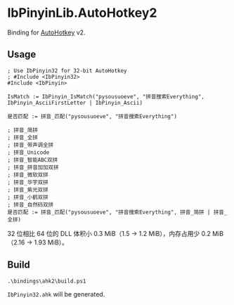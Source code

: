 # IbPinyinLib.AutoHotkey2
Binding for [AutoHotkey](https://www.autohotkey.com/) v2.

## Usage
```ahk
; Use IbPinyin32 for 32-bit AutoHotkey
; #Include <IbPinyin32>
#Include <IbPinyin>

IsMatch := IbPinyin_IsMatch("pysousuoeve", "拼音搜索Everything", IbPinyin_AsciiFirstLetter | IbPinyin_Ascii)

是否匹配 := 拼音_匹配("pysousuoeve", "拼音搜索Everything")

; 拼音_简拼
; 拼音_全拼
; 拼音_带声调全拼
; 拼音_Unicode
; 拼音_智能ABC双拼
; 拼音_拼音加加双拼
; 拼音_微软双拼
; 拼音_华宇双拼
; 拼音_紫光双拼
; 拼音_小鹤双拼
; 拼音_自然码双拼
是否匹配 := 拼音_匹配("pysousuoeve", "拼音搜索Everything", 拼音_简拼 | 拼音_全拼)
```

32 位相比 64 位的 DLL 体积小 0.3 MiB（1.5 → 1.2 MiB），内存占用少 0.2 MiB（2.16 → 1.93 MiB）。

## Build
```pwsh
.\bindings\ahk2\build.ps1
```
`IbPinyin32.ahk` will be generated.